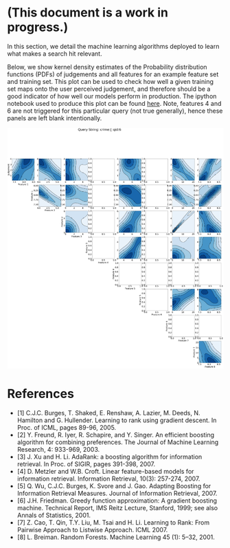 (This document is a work in progress.)
=====================================
In this section, we detail the machine learning algorithms deployed to learn what makes a search hit relevant.

Below, we show kernel density estimates of the Probability distribution functions (PDFs) of judgements and all features for an example feature set and training set. This plot can be used to check how well a given training set maps onto the user perceived judgement, and therefore should be a good indicator of how well our models perform in production. The ipython notebook used to produce this plot can be found [here](https://github.com/sully90/dp-search-service/blob/master/src/main/python/Training%20Data%20Analysis.ipynb). Note, features 4 and 6 are not triggered for this particular query (not true generally), hence these panels are left blank intentionally.

![Image](./training_analysis_example.png)

# References
* [1] C.J.C. Burges, T. Shaked, E. Renshaw, A. Lazier, M. Deeds, N. Hamilton and G. Hullender. Learning to rank using gradient descent. In Proc. of ICML, pages 89-96, 2005.
* [2] Y. Freund, R. Iyer, R. Schapire, and Y. Singer. An efficient boosting algorithm for combining preferences. The Journal of Machine Learning Research, 4: 933-969, 2003.
* [3] J. Xu and H. Li. AdaRank: a boosting algorithm for information retrieval. In Proc. of SIGIR, pages 391-398, 2007.
* [4] D. Metzler and W.B. Croft. Linear feature-based models for information retrieval. Information Retrieval, 10(3): 257-274, 2007.
* [5] Q. Wu, C.J.C. Burges, K. Svore and J. Gao. Adapting Boosting for Information Retrieval Measures. Journal of Information Retrieval, 2007.
* [6] J.H. Friedman. Greedy function approximation: A gradient boosting machine. Technical Report, IMS Reitz Lecture, Stanford, 1999; see also Annals of Statistics, 2001.
* [7] Z. Cao, T. Qin, T.Y. Liu, M. Tsai and H. Li. Learning to Rank: From Pairwise Approach to Listwise Approach. ICML 2007. 
* [8] L. Breiman. Random Forests. Machine Learning 45 (1): 5–32, 2001.